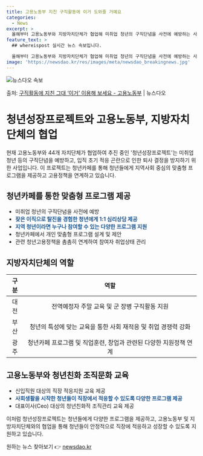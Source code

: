 ```yaml
---
title: 고용노동부 지친 구직활동에 이거 도와줄 거예요
categories:
  - News
excerpt: >
  올해부터 고용노동부와 지방자치단체가 협업해 미취업 청년의 구직단념을 사전에 예방하는 사업이 추진 중이다. 이…
feature_text: >
  ## whereispost 실시간 뉴스 속보입니다.

  올해부터 고용노동부와 지방자치단체가 협업해 미취업 청년의 구직단념을 사전에 예방하는 사업이 추진 중이다. 이…
image: 'https://newsdao.kr/res/images/meta/newsdao_breakingnews.jpg'
---
```


![뉴스다오 속보](https://newsdao.kr/res/images/meta/newsdao_breakingnews.jpg)

<p>출처: <a href="https://newsdao.kr/3899" rel="dofollow">구직활동에 지친 그대 ‘이거’ 이용해 보세요 - 고용노동부</a> | 뉴스다오</p>

<h1>청년성장프로젝트와 고용노동부, 지방자치단체의 협업</h1>

현재 고용노동부와 44개 자치단체가 협업하여 추진 중인 '청년성장프로젝트'는 미취업 청년 등의 구직단념을 예방하고, 입직 초기 적응 곤란으로 인한 퇴사 결정을 방지하기 위한 사업입니다. 이 프로젝트는 청년카페를 통해 청년들에게 지역사회 중심의 맞춤형 프로그램을 제공하고 고용정책을 연계하고 있습니다.

<h2 data-ke-size="size26">청년카페를 통한 맞춤형 프로그램 제공</h2>
<ul>
<li>미취업 청년의 구직단념을 사전에 예방</li>
<li><b><span style="color: #1a5490;">잦은 이직으로 탈진을 경험한 청년에게 1:1 심리상담 제공</span></b></li>
<li><b><span style="color: #1a5490;">지역 청년이라면 누구나 참여할 수 있는 다양한 프로그램 지원</span></b></li>
<li>청년카페에서 개인 맞춤형 프로그램 설계 및 제안</li>
<li>관련 청년고용정책을 촘촘히 연계하여 참여자 취업상태 관리</li>
</ul>

<h2 data-ke-size="size26">지방자치단체의 역할</h2>
<table>
<thead>
<tr>
<th style="text-align: center;">구분</th>
<th style="text-align: center;">역할</th>
</tr>
</thead>
<tbody>
<tr>
<td style="text-align: center;">대전</td>
<td style="text-align: center;">전역예정자 주말 교육 및 군 장병 구직활동 지원</td>
</tr>
<tr>
<td style="text-align: center;">부산</td>
<td style="text-align: center;">청년의 특성에 맞는 교육을 통한 사회 재적응 및 취업 경쟁력 강화</td>
</tr>
<tr>
<td style="text-align: center;">광주</td>
<td style="text-align: center;">청년카페 프로그램 및 직업훈련, 창업과 관련된 다양한 지원정책 연계</td>
</tr>
</tbody>
</table>

<h2 data-ke-size="size26">고용노동부와 청년친화 조직문화 교육</h2>
<ul>
<li>신입직원 대상의 직장 적응지원 교육 제공</li>
<li><b><span style="color: #1a5490;">사회생활을 시작한 청년들이 직장에서 적응할 수 있도록 다양한 프로그램 제공</span></b></li>
<li>대표이사(Ceo) 대상의 청년친화적 조직관리 교육 제공</li>
</ul>

이처럼 청년성장프로젝트는 청년들에게 다양한 프로그램을 제공하고, 고용노동부 및 지방자치단체와의 협업을 통해 청년들이 안정적으로 직장에 적응하고 성장할 수 있도록 지원하고 있습니다. 

원하는 뉴스 찾아보기 👉 <a href="https://newsdao.kr" rel="dofollow">newsdao.kr</a>


